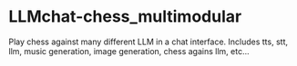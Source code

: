 # LLMchat-chess_multimodular
Play chess against many different LLM in a chat interface. Includes tts, stt, llm, music generation, image generation, chess agains llm, etc...

